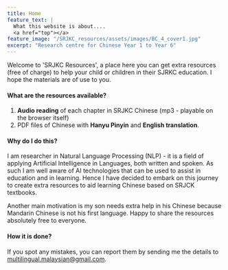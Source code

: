 ```yaml
---
title: Home
feature_text: |
  What this website is about....
  <a href="top"></a>
feature_image: "/SRJKC_resources/assets/images/BC_4_cover1.jpg"
excerpt: "Research centre for Chinese Year 1 to Year 6"
---
```


Welcome to 'SRJKC Resources', a place here you can get extra resources (free of charge) to help your child or children in their SJRKC education. I hope the materials are of use to you. 

#### What are the resources available?
1. **Audio reading** of each chapter in SRJKC Chinese (mp3 - playable on the browser itself)
2. PDF files of Chinese with **Hanyu Pinyin** and **English translation**.

#### Why do I do this?
I am researcher in Natural Language Processing (NLP) - it is a field of applying Artificial Intelligence in Languages, both written and spoken. As such I am well aware of AI technologies that can be used to assist in education and in learning. Hence I have decided to embark on this journey to create extra resources to aid learning Chinese based on SRJCK textbooks.

Another main motivation is my son needs extra help in his Chinese because Mandarin Chinese is not his first language. Happy to share the resources absolutely free to everyone. 

#### How it is done?
If you spot any mistakes, you can report them by sending me the details to multilingual.malaysian@gmail.com.

